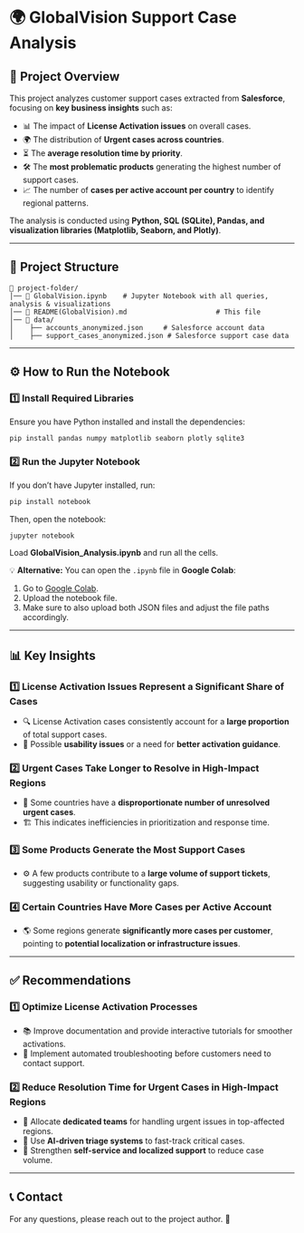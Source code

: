 # **🌍 GlobalVision Support Case Analysis**

## **📌 Project Overview**

This project analyzes customer support cases extracted from **Salesforce**, focusing on **key business insights** such as:

- 📊 The impact of **License Activation issues** on overall cases.
- 🌍 The distribution of **Urgent cases across countries**.
- ⏳ The **average resolution time by priority**.
- 🛠️ The **most problematic products** generating the highest number of support cases.
- 📈 The number of **cases per active account per country** to identify regional patterns.

The analysis is conducted using **Python, SQL (SQLite), Pandas, and visualization libraries (Matplotlib, Seaborn, and Plotly)**.

---

## **📂 Project Structure**

```
📁 project-folder/
│── 📄 GlobalVision.ipynb    # Jupyter Notebook with all queries, analysis & visualizations
│── 📄 README(GlobalVision).md                      # This file
│── 📂 data/
│    ├── accounts_anonymized.json     # Salesforce account data
│    ├── support_cases_anonymized.json # Salesforce support case data
```

---

## **⚙️ How to Run the Notebook**

### **1️⃣ Install Required Libraries**

Ensure you have Python installed and install the dependencies:

```sh
pip install pandas numpy matplotlib seaborn plotly sqlite3
```

### **2️⃣ Run the Jupyter Notebook**

If you don’t have Jupyter installed, run:

```sh
pip install notebook
```

Then, open the notebook:

```sh
jupyter notebook
```

Load **GlobalVision\_Analysis.ipynb** and run all the cells.

💡 **Alternative:** You can open the `.ipynb` file in **Google Colab**:

1. Go to [Google Colab](https://colab.research.google.com/).
2. Upload the notebook file.
3. Make sure to also upload both JSON files and adjust the file paths accordingly.

---

## **📊 Key Insights**

### **1️⃣ License Activation Issues Represent a Significant Share of Cases**

- 🔍 License Activation cases consistently account for a **large proportion** of total support cases.
- 📌 Possible **usability issues** or a need for **better activation guidance**.

### **2️⃣ Urgent Cases Take Longer to Resolve in High-Impact Regions**

- 🚨 Some countries have a **disproportionate number of unresolved urgent cases**.
- 🏗️ This indicates inefficiencies in prioritization and response time.

### **3️⃣ Some Products Generate the Most Support Cases**

- ⚙️ A few products contribute to a **large volume of support tickets**, suggesting usability or functionality gaps.

### **4️⃣ Certain Countries Have More Cases per Active Account**

- 🌎 Some regions generate **significantly more cases per customer**, pointing to **potential localization or infrastructure issues**.

---

## **✅ Recommendations**

### **1️⃣ Optimize License Activation Processes**

- 📚 Improve documentation and provide interactive tutorials for smoother activations.
- 🤖 Implement automated troubleshooting before customers need to contact support.

### **2️⃣ Reduce Resolution Time for Urgent Cases in High-Impact Regions**

- 👥 Allocate **dedicated teams** for handling urgent issues in top-affected regions.
- 🧠 Use **AI-driven triage systems** to fast-track critical cases.
- 📖 Strengthen **self-service and localized support** to reduce case volume.

---

## **📞 Contact**

For any questions, please reach out to the project author. 🚀

